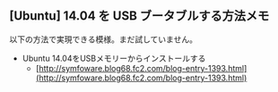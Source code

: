 ## [Ubuntu] 14.04 を USB ブータブルする方法メモ

以下の方法で実現できる模様。まだ試していません。

* Ubuntu 14.04をUSBメモリーからインストールする
  * [http://symfoware.blog68.fc2.com/blog-entry-1393.html](http://symfoware.blog68.fc2.com/blog-entry-1393.html)
